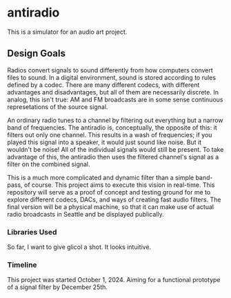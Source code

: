 # antiradio
This is a simulator for an audio art project. 

## Design Goals

Radios convert signals to sound differently from how computers convert files to sound. 
In a digital environment, sound is stored according to rules defined by a codec. 
There are many different codecs, with different advantages and disadvantages, but all of them are necessarily discrete. 
In analog, this isn't true: AM and FM broadcasts are in some sense continuous represetations of the source signal. 

An ordinary radio tunes to a channel by filtering out everything but a narrow band of frequencies. 
The antiradio is, conceptually, the opposite of this: it filters out only one channel. 
This results in a wash of frequencies; if you played this signal into a speaker, it would just sound like noise. 
But it wouldn't be noise!
All of the individual signals would still be present. 
To take advantage of this, the antiradio then uses the filtered channel's signal as a filter on the combined signal.

This is a much more complicated and dynamic filter than a simple band-pass, of course. 
This project aims to execute this vision in real-time. 
This repository will serve as a proof of concept and testing ground for me to explore different codecs, DACs, and ways of creating fast audio filters. 
The final version will be a physical machine, so that it can make use of actual radio broadcasts in Seattle and be displayed publically. 

### Libraries Used

So far, I want to give glicol a shot. It looks intuitive. 

### Timeline

This project was started October 1, 2024. Aiming for a functional prototype of a signal filter by December 25th. 
